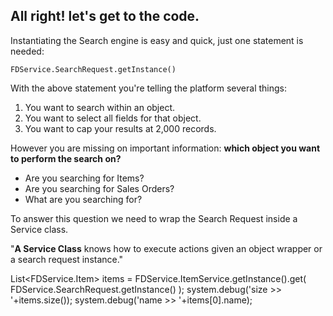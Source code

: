 ## All right! let's get to the code.

Instantiating the Search engine is easy and quick, just one statement is needed:

`FDService.SearchRequest.getInstance()`

With the above statement you're telling the platform several things:

1. You want to search within an object.
2. You want to select all fields for that object.
3. You want to cap your results at 2,000 records.

However you are missing on important information: **which object you want to perform the search on?**
* Are you searching for Items?
* Are you searching for Sales Orders?
* What are you searching for?

To answer this question we need to wrap the Search Request inside a Service class. 

"**A Service Class** knows how to execute actions given an object wrapper or a search request instance."






List<FDService.Item> items = FDService.ItemService.getInstance().get(
    FDService.SearchRequest.getInstance()
);
system.debug('size >> '+items.size());
system.debug('name >> '+items[0].name);
